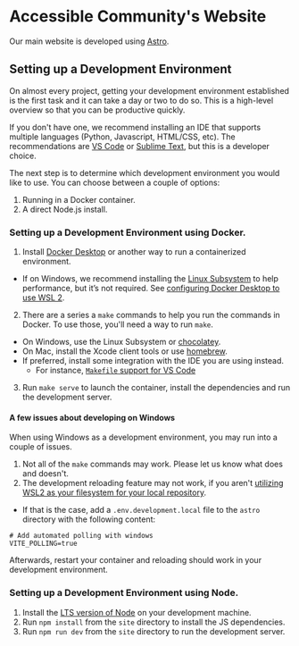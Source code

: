 # Accessible Community's Website

Our main website is developed using [Astro](https://docs.astro.build).

## Setting up a Development Environment

On almost every project, getting your development environment established is the first task and it can take a day or two to do so. This is a high-level overview so that you can be productive quickly.

If you don't have one, we recommend installing an IDE that supports multiple languages (Python, Javascript, HTML/CSS, etc). The recommendations are [VS Code](https://code.visualstudio.com/) or [Sublime Text](https://www.sublimetext.com/), but this is a developer choice.

The next step is to determine which development environment you would like to use. You can choose between a couple of options:

1) Running in a Docker container.
2) A direct Node.js install.

### Setting up a Development Environment using Docker.

1. Install [Docker Desktop](https://www.docker.com/products/docker-desktop) or another way to run a containerized environment.
  * If on Windows, we recommend installing the [Linux Subsystem](https://learn.microsoft.com/en-us/windows/wsl/install) to help performance, but it’s not required. See [configuring Docker Desktop to use WSL 2](https://docs.docker.com/desktop/wsl/).
2. There are a series a `make` commands to help you run the commands in Docker. To use those, you'll need a way to run `make`.
  * On Windows, use the Linux Subsystem or [chocolatey](https://chocolatey.org/).
  * On Mac, install the Xcode client tools or use [homebrew](https://brew.sh/).
  * If preferred, install some integration with the IDE you are using instead.
    * For instance, [`Makefile` support for VS Code](https://devblogs.microsoft.com/cppblog/now-announcing-makefile-support-in-visual-studio-code/)
3. Run `make serve` to launch the container, install the dependencies and run the development server.

#### A few issues about developing on Windows

When using Windows as a development environment, you may run into a couple of issues.
1. Not all of the `make` commands may work. Please let us know what does and doesn't.
2. The development reloading feature may not work, if you aren't [utilizing WSL2 as your filesystem for your local repository](https://github.com/microsoft/WSL/issues/4739#issuecomment-581075753). 
  * If that is the case, add a `.env.development.local` file to the `astro` directory with the following content:
  ```
  # Add automated polling with windows
  VITE_POLLING=true
  ```
  Afterwards, restart your container and reloading should work in your development environment.

### Setting up a Development Environment using Node.

1. Install the [LTS version of Node](https://nodejs.org/en/download/prebuilt-installer/current) on your development machine.
2. Run `npm install` from the `site` directory to install the JS dependencies.
3. Run `npm run dev` from the `site` directory to run the development server.